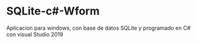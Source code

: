 # SQLite-c#-Wform
Aplicacion para windows, con base de datos SQLite y  programado en C# con visual Studio  2019
